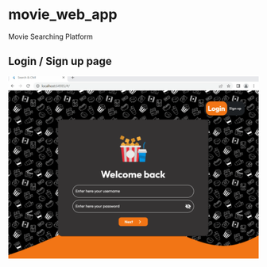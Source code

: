 # movie_web_app
 Movie Searching Platform
 
## Login / Sign up page
![](https://github.com/Bochra10/movie_web_app/blob/main/assets/read-me/loginSignup.gif)


